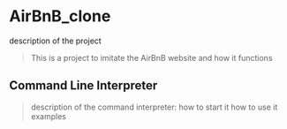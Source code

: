 # AirBnB_clone

description of the project
> This is a project to imitate the AirBnB website and how it functions

## Command Line Interpreter
> description of the command interpreter:
  how to start it
  how to use it
  examples
